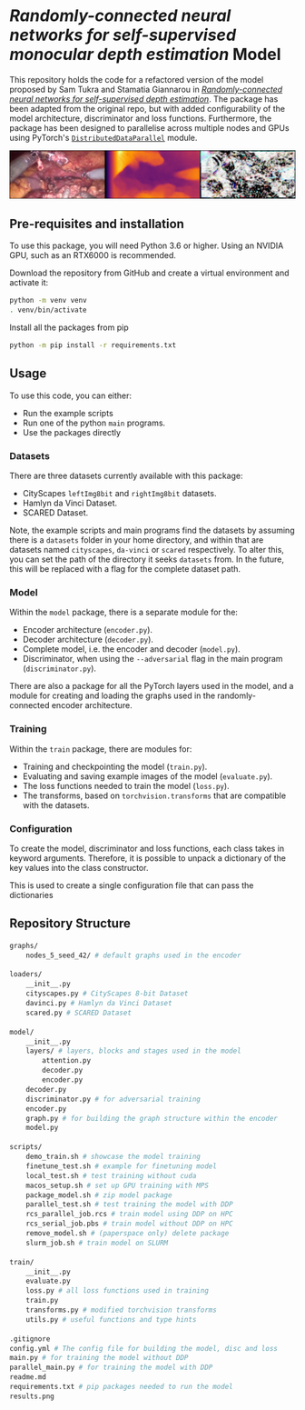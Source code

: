 # _Randomly-connected neural networks for self-supervised monocular depth estimation_ Model

This repository holds the code for a refactored version of the model proposed by Sam Tukra and Stamatia Giannarou in [_Randomly-connected neural networks for self-supervised depth estimation_](https://www.tandfonline.com/doi/full/10.1080/21681163.2021.1997648). The package has been adapted from the original repo, but with added configurability of the model architecture, discriminator and loss functions. Furthermore, the package has been designed to parallelise across multiple nodes and GPUs using PyTorch's [`DistributedDataParallel`](something) module.

![Results from the model when trained on the Hamlyn Dataset using the Monodepth Loss](./results.png)

## Pre-requisites and installation

To use this package, you will need Python 3.6 or higher. Using an NVIDIA GPU, such as an RTX6000 is recommended.

Download the repository from GitHub and create a virtual environment and activate it:
```bash
python -m venv venv
. venv/bin/activate
```

Install all the packages from pip
```bash
python -m pip install -r requirements.txt
```

## Usage

To use this code, you can either:
- Run the example scripts
- Run one of the python `main` programs.
- Use the packages directly

### Datasets

There are three datasets currently available with this package:
- CityScapes `leftImg8bit` and `rightImg8bit` datasets.
- Hamlyn da Vinci Dataset.
- SCARED Dataset.

Note, the example scripts and main programs find the datasets by assuming there is a `datasets` folder in your home directory, and within that are datasets named `cityscapes`, `da-vinci` or `scared` respectively. To alter this, you can set the path of the directory it seeks `datasets` from. In the future, this will be replaced with a flag for the complete dataset path.

### Model

Within the `model` package, there is a separate module for the:
- Encoder architecture (`encoder.py`).
- Decoder architecture (`decoder.py`).
- Complete model, i.e. the encoder and decoder (`model.py`).
- Discriminator, when using the `--adversarial` flag in the main program (`discriminator.py`).

There are also a package for all the PyTorch layers used in the model, and a module for creating and loading the graphs used in the randomly-connected encoder architecture.

### Training

Within the `train` package, there are modules for:
- Training and checkpointing the model (`train.py`).
- Evaluating and saving example images of the model (`evaluate.py`).
- The loss functions needed to train the model (`loss.py`).
- The transforms, based on `torchvision.transforms` that are compatible with the datasets.

### Configuration

To create the model, discriminator and loss functions, each class takes in keyword arguments. Therefore, it is possible to unpack a dictionary of the key values into the class constructor.

This is used to create a single configuration file that can pass the dictionaries


## Repository Structure

```bash
graphs/
    nodes_5_seed_42/ # default graphs used in the encoder

loaders/
    __init__.py
    cityscapes.py # CityScapes 8-bit Dataset
    davinci.py # Hamlyn da Vinci Dataset
    scared.py # SCARED Dataset

model/
    __init__.py
    layers/ # layers, blocks and stages used in the model
        attention.py
        decoder.py
        encoder.py
    decoder.py
    discriminator.py # for adversarial training
    encoder.py
    graph.py # for building the graph structure within the encoder
    model.py

scripts/
    demo_train.sh # showcase the model training
    finetune_test.sh # example for finetuning model
    local_test.sh # test training without cuda
    macos_setup.sh # set up GPU training with MPS
    package_model.sh # zip model package
    parallel_test.sh # test training the model with DDP
    rcs_parallel_job.rcs # train model using DDP on HPC
    rcs_serial_job.pbs # train model without DDP on HPC
    remove_model.sh # (paperspace only) delete package
    slurm_job.sh # train model on SLURM

train/
    __init__.py
    evaluate.py
    loss.py # all loss functions used in training
    train.py
    transforms.py # modified torchvision transforms
    utils.py # useful functions and type hints

.gitignore
config.yml # The config file for building the model, disc and loss
main.py # for training the model without DDP
parallel_main.py # for training the model with DDP
readme.md
requirements.txt # pip packages needed to run the model
results.png
```
